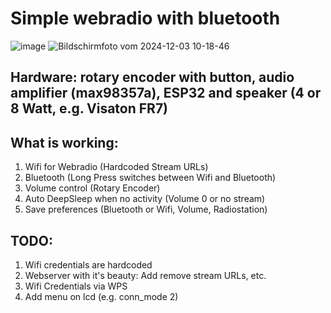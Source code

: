 # Simple webradio with bluetooth

![image](https://github.com/user-attachments/assets/48263a5e-00ec-4a49-b2bf-0f535401e218)
![Bildschirmfoto vom 2024-12-03 10-18-46](https://github.com/user-attachments/assets/12c998a2-23ef-4c59-8eae-7b665a20369e)



  
  
  ## Hardware: rotary encoder with button, audio amplifier (max98357a), ESP32 and speaker (4 or 8 Watt, e.g. Visaton FR7)

  ## What is working:
  1. Wifi for Webradio (Hardcoded Stream URLs)
  2. Bluetooth (Long Press switches between Wifi and Bluetooth)
  3. Volume control (Rotary Encoder)
  4. Auto DeepSleep when no activity (Volume 0 or no stream)
  5. Save preferences (Bluetooth or Wifi, Volume, Radiostation)

  ## TODO: 
  1. Wifi credentials are hardcoded
  2. Webserver with it's beauty: Add remove stream URLs, etc. 
  3. Wifi Credentials via WPS
  4. Add menu on lcd (e.g. conn_mode 2)
   
